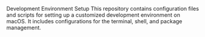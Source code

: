 Development Environment Setup
This repository contains configuration files and scripts for setting up a customized development environment on macOS. It includes configurations for the terminal, shell, and package management.
